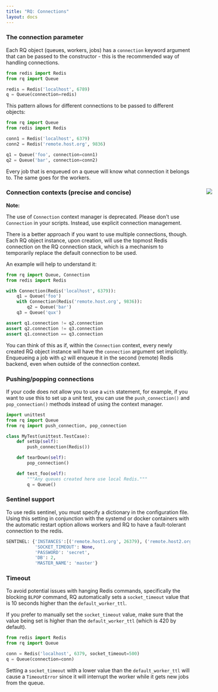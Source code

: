 ```yaml
---
title: "RQ: Connections"
layout: docs
---
```


### The connection parameter

Each RQ object (queues, workers, jobs) has a `connection` keyword
argument that can be passed to the constructor - this is the recommended way of handling connections.

```python
from redis import Redis
from rq import Queue

redis = Redis('localhost', 6789)
q = Queue(connection=redis)
```

This pattern allows for different connections to be passed to different objects:

```python
from rq import Queue
from redis import Redis

conn1 = Redis('localhost', 6379)
conn2 = Redis('remote.host.org', 9836)

q1 = Queue('foo', connection=conn1)
q2 = Queue('bar', connection=conn2)
```

Every job that is enqueued on a queue will know what connection it belongs to.
The same goes for the workers.


### Connection contexts (precise and concise)

<div class="warning">
    <img style="float: right; margin-right: -60px; margin-top: -38px" src="/img/warning.png" />
    <strong>Note:</strong>
    <p>
        The use of <code>Connection</code> context manager is deprecated.
        Please don't use <code>Connection</code> in your scripts.
        Instead, use explicit connection management.
    </p>
</div>

There is a better approach if you want to use multiple connections, though.
Each RQ object instance, upon creation, will use the topmost Redis connection
on the RQ connection stack, which is a mechanism to temporarily replace the
default connection to be used.

An example will help to understand it:

```python
from rq import Queue, Connection
from redis import Redis

with Connection(Redis('localhost', 6379)):
    q1 = Queue('foo')
    with Connection(Redis('remote.host.org', 9836)):
        q2 = Queue('bar')
    q3 = Queue('qux')

assert q1.connection != q2.connection
assert q2.connection != q3.connection
assert q1.connection == q3.connection
```

You can think of this as if, within the `Connection` context, every newly
created RQ object instance will have the `connection` argument set implicitly.
Enqueueing a job with `q2` will enqueue it in the second (remote) Redis
backend, even when outside of the connection context.


### Pushing/popping connections

If your code does not allow you to use a `with` statement, for example, if you
want to use this to set up a unit test, you can use the `push_connection()` and
`pop_connection()` methods instead of using the context manager.

```python
import unittest
from rq import Queue
from rq import push_connection, pop_connection

class MyTest(unittest.TestCase):
    def setUp(self):
        push_connection(Redis())

    def tearDown(self):
        pop_connection()

    def test_foo(self):
        """Any queues created here use local Redis."""
        q = Queue()
```

### Sentinel support

To use redis sentinel, you must specify a dictionary in the configuration file.
Using this setting in conjunction with the systemd or docker containers with the
automatic restart option allows workers and RQ to have a fault-tolerant connection to the redis.

```python
SENTINEL: {'INSTANCES':[('remote.host1.org', 26379), ('remote.host2.org', 26379), ('remote.host3.org', 26379)],
           'SOCKET_TIMEOUT': None,
           'PASSWORD': 'secret',
           'DB': 2,
           'MASTER_NAME': 'master'}
```


### Timeout

To avoid potential issues with hanging Redis commands, specifically the blocking `BLPOP` command,
RQ automatically sets a `socket_timeout` value that is 10 seconds higher than the `default_worker_ttl`.

If you prefer to manually set the `socket_timeout` value,
make sure that the value being set is higher than the `default_worker_ttl` (which is 420 by default).

```python
from redis import Redis
from rq import Queue

conn = Redis('localhost', 6379, socket_timeout=500)
q = Queue(connection=conn)
```

Setting a `socket_timeout` with a lower value than the `default_worker_ttl` will cause a `TimeoutError`
since it will interrupt the worker while it gets new jobs from the queue.
